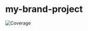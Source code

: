 # my-brand-project
<!-- [![CircleCI](https://circleci.com/gh/Julienish14/my-brand-project/tree/main.svg?style=svg)](https://circleci.com/gh/Julienish14/my-brand-project/tree/main) -->
![Coverage](https://img.shields.io/badge/coverage-88.91-green)